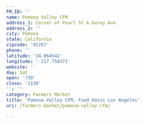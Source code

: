 ```yaml
---
FM_ID: ''
name: Pomona Valley CFM
address_1: Corner of Pearl St & Garey Ave
address_2: ''
city: Pomona
state: California
zipcode: '91767'
phone: ''
latitude: '34.064542'
longitude: '-117.750371'
website: ''
day: Sat
open: '730'
close: '1130'
'': ''
category: Farmers Market
title: 'Pomona Valley CFM, Food Oasis Los Angeles'
uri: /farmers-market/pomona-valley-cfm/

---
```


